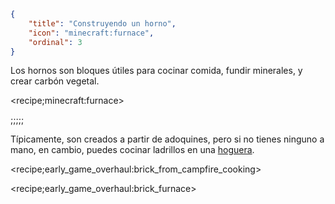 ```json
{
	"title": "Construyendo un horno",
	"icon": "minecraft:furnace",
	"ordinal": 3
}
```

Los hornos son bloques útiles para cocinar comida, fundir minerales, y crear carbón vegetal.

<recipe;minecraft:furnace>

;;;;;

Típicamente, son creados a partir de adoquines, pero si no tienes ninguno a mano, en cambio, puedes cocinar ladrillos en una [hoguera](^early_game_overhaul:campfire).

<recipe;early_game_overhaul:brick_from_campfire_cooking>

<recipe;early_game_overhaul:brick_furnace>